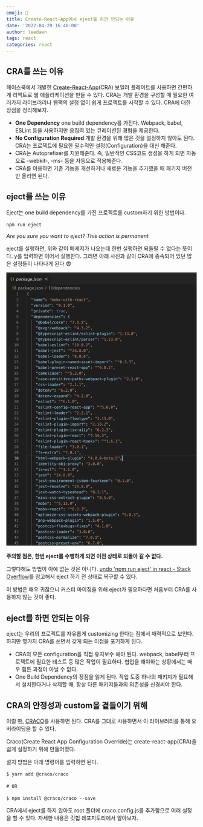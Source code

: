 ```yaml
---
emoji: 👀
title: Create-React-App에서 eject를 하면 안되는 이유
date: '2022-04-29 16:40:00'
author: leedawn
tags: react
categories: react
---
```


## CRA를 쓰는 이유

페이스북에서 개발한 [Create-React-App](https://reactjs.org/docs/create-a-new-react-app.html)(CRA) 보일러 플레이트를 사용하면 간편하게 리액트로 웹 애플리케이션을 만들 수 있다. CRA는 개발 환경을 구성할 때 필요한 여러가지 라이브러리나 웹팩의 설정 없이 쉽게 프로젝트를 시작할 수 있다. CRA에 대한 장점을 정리해보자.

- **One Dependency**
  one build dependency를 가진다. Webpack, babel, ESLint 등을 사용하지만 응집력 있는 큐레이션된 경험을 제공한다.
- **No Configuration Required**
  개발 환경을 위해 많은 것을 설정하지 않아도 된다. CRA는 프로젝트에 필요한 필수적인 설정(Configuration)을 대신 해준다.
- CRA는 Autoprefixer를 지원해준다. 즉, 일반적인 CSS코드 생성을 하게 되면 자동으로 -webkit-, -ms- 등을 자동으로 적용해준다.
- CRA를 이용하면 기존 기능을 개선하거나 새로운 기능을 추가했을 때 패키지 버전만 올리면 된다.

## eject를 쓰는 이유

Eject는 one build dependency를 가진 프로젝트를 custom하기 위한 방법이다.

```terminal
npm run eject
```

_Are you sure you want to eject? This action is permanent_

eject를 실행하면, 위와 같이 메세지가 나오는데 한번 실행하면 되돌릴 수 없다는 뜻이다. y를 입력하면 이어서 실행한다. 그러면 아래 사진과 같이 CRA에 종속되어 있던 많은 설정들이 나타나게 된다 😨

<p align="center"> 
  <img src="./../../assets/eject.png" />
</p>

**주의할 점은, 한번 eject를 수행하게 되면 이전 상태로 되돌아 갈 수 없다.**

그렇다해도 방법이 아예 없는 것은 아니다. [undo 'npm run eject' in react - Stack Overflow](https://stackoverflow.com/questions/51454729/undo-npm-run-eject-in-react)를 참고해서 eject 하기 전 상태로 복구할 수 있다.

이 방법은 매우 귀찮으니 커스터 마이징을 위해 eject가 필요하다면 처음부터 CRA를 사용하지 않는 것이 좋다.

## eject를 하면 안되는 이유

eject는 우리의 프로젝트를 자유롭게 customizing 한다는 점에서 매력적으로 보인다. 하지만 몇가지 CRA를 쓰면서 갖게 되는 이점을 포기하게 된다.

- CRA의 모든 configuration을 직접 유지보수 해야 된다. webpack, babel부터 프로젝트에 필요한 테스트 등 많은 작업이 필요하다. 협업을 해야하는 상황에서는 매우 힘든 과정이 아닐 수 없다.
- One Build Dependency의 장점을 잃게 된다. 작업 도중 하나의 패키지가 필요해서 설치한다거나 삭제할 때, 항상 다른 패키지들과의 의존성을 신경써야 한다.

## CRA의 안정성과 custom을 곁들이기 위해

이럴 땐, [CRACO](https://github.com/gsoft-inc/craco)를 사용하면 된다. CRA를 그대로 사용하면서 이 라이브러리를 통해 오버라이딩을 할 수 있다.

Craco(Create React App Configuration Override)는 create-react-app(CRA)을 쉽게 설정하기 위해 만들어졌다.

설치 방법은 아래 명령어를 입력하면 된다.

```terminal
$ yarn add @craco/craco

# OR

$ npm install @craco/craco --save
```

CRA에서 eject를 하지 않아도 root 폴더에 craco.config.js를 추가함으로 여러 설정을 할 수 있다. 자세한 내용은 깃헙 레포지토리에서 알아보자.

```toc

```
